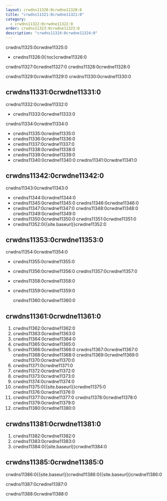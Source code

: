 ```yaml
---
layout: crwdns11320:0crwdne11320:0
title: "crwdns11321:0crwdne11321:0"
category:
  - crwdns11322:0crwdne11322:0
order: crwdns11323:0crwdne11323:0
description: "crwdns11324:0crwdne11324:0"
---
```

crwdns11325:0crwdne11325:0

* crwdns11326:0{:toc}crwdne11326:0

crwdns11327:0crwdne11327:0 crwdns11328:0crwdne11328:0

crwdns11329:0crwdne11329:0 crwdns11330:0crwdne11330:0

## crwdns11331:0crwdne11331:0

crwdns11332:0crwdne11332:0

* crwdns11333:0crwdne11333:0

crwdns11334:0crwdne11334:0

* crwdns11335:0crwdne11335:0
* crwdns11336:0crwdne11336:0
* crwdns11337:0crwdne11337:0
* crwdns11338:0crwdne11338:0
* crwdns11339:0crwdne11339:0
* crwdns11340:0crwdne11340:0 crwdns11341:0crwdne11341:0

## crwdns11342:0crwdne11342:0

crwdns11343:0crwdne11343:0

* crwdns11344:0crwdne11344:0
* crwdns11345:0crwdne11345:0 crwdns11346:0crwdne11346:0
* crwdns11347:0crwdne11347:0 crwdns11348:0crwdne11348:0 crwdns11349:0crwdne11349:0
* crwdns11350:0crwdne11350:0 crwdns11351:0crwdne11351:0
* crwdns11352:0{{site.baseurl}}crwdne11352:0

<!--- Check whether the ACL needs to be more open so the services/build can download build images -->

## crwdns11353:0crwdne11353:0

crwdns11354:0crwdne11354:0

* crwdns11355:0crwdne11355:0
* crwdns11356:0crwdne11356:0 crwdns11357:0crwdne11357:0
* crwdns11358:0crwdne11358:0
* crwdns11359:0crwdne11359:0

    crwdns11360:0crwdne11360:0
    

## crwdns11361:0crwdne11361:0

1. crwdns11362:0crwdne11362:0
2. crwdns11363:0crwdne11363:0
3. crwdns11364:0crwdne11364:0 
4. crwdns11365:0crwdne11365:0
5. crwdns11366:0crwdne11366:0 crwdns11367:0crwdne11367:0 crwdns11368:0crwdne11368:0 crwdns11369:0crwdne11369:0 crwdns11370:0crwdne11370:0 
6. crwdns11371:0crwdne11371:0
7. crwdns11372:0crwdne11372:0
8. crwdns11373:0crwdne11373:0
9. crwdns11374:0crwdne11374:0
10. crwdns11375:0{{site.baseurl}}crwdne11375:0 crwdns11376:0crwdne11376:0
11. crwdns11377:0crwdne11377:0 crwdns11378:0crwdne11378:0 crwdns11379:0crwdne11379:0
12. crwdns11380:0crwdne11380:0

## crwdns11381:0crwdne11381:0

1. crwdns11382:0crwdne11382:0
2. crwdns11383:0crwdne11383:0
3. crwdns11384:0{{site.baseurl}}crwdne11384:0

## crwdns11385:0crwdne11385:0

crwdns11386:0{{site.baseurl}}crwdnd11386:0{{site.baseurl}}crwdne11386:0

crwdns11387:0crwdne11387:0

crwdns11388:0crwdne11388:0